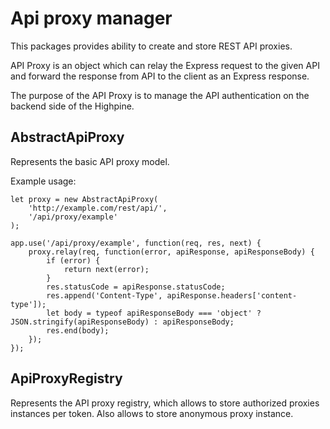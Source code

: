 # Api proxy manager

This packages provides ability to create and store REST API proxies.

API Proxy is an object which can relay the Express request to the given API
and forward the response from API to the client as an Express response.

The purpose of the API Proxy is to manage the API authentication 
on the backend side of the Highpine. 

## AbstractApiProxy

Represents the basic API proxy model.

Example usage:

```
let proxy = new AbstractApiProxy(
    'http://example.com/rest/api/',
    '/api/proxy/example'
);

app.use('/api/proxy/example', function(req, res, next) {
    proxy.relay(req, function(error, apiResponse, apiResponseBody) {
        if (error) {
            return next(error);
        }
        res.statusCode = apiResponse.statusCode;
        res.append('Content-Type', apiResponse.headers['content-type']);
        let body = typeof apiResponseBody === 'object' ? JSON.stringify(apiResponseBody) : apiResponseBody;
        res.end(body);
    });
});
```

## ApiProxyRegistry

Represents the API proxy registry, which allows to store authorized proxies instances per token.
Also allows to store anonymous proxy instance.